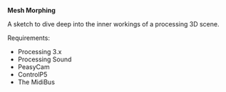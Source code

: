 **Mesh Morphing**

A sketch to dive deep into the inner workings of a processing 3D scene.

Requirements:
- Processing 3.x
- Processing Sound
- PeasyCam
- ControlP5
- The MidiBus